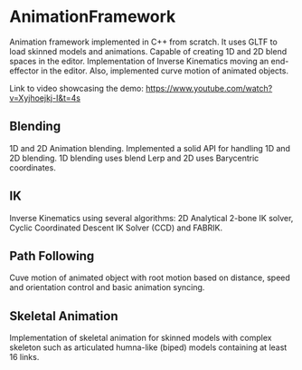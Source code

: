 # AnimationFramework

Animation framework implemented in C++ from scratch. It uses GLTF to load skinned models and animations. Capable of creating 1D and 2D blend spaces in the editor. Implementation of Inverse Kinematics moving an end-effector in the editor. Also, implemented curve motion of animated objects.

Link to video showcasing the demo: https://www.youtube.com/watch?v=Xyjhoejkj-I&t=4s

## Blending

1D and 2D Animation blending. Implemented a solid API for handling 1D and 2D blending. 1D blending uses blend Lerp  and 2D uses Barycentric coordinates.

## IK

Inverse Kinematics using several algorithms: 2D Analytical 2-bone IK solver, Cyclic Coordinated Descent IK Solver (CCD) and FABRIK.

## Path Following

Cuve motion of animated object with root motion based on distance, speed and orientation control and basic animation syncing.

## Skeletal Animation

Implementation of skeletal animation for skinned models with complex skeleton such as articulated humna-like (biped) models containing at least 16 links. 
